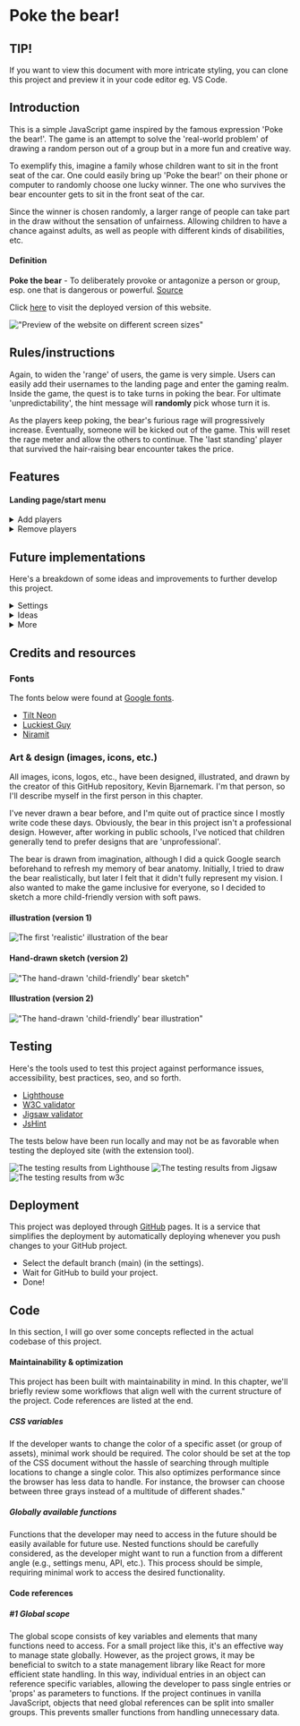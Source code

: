 
<link rel="stylesheet" type="text/css" media="all" href="assets/css/readme.css" />

# Poke the bear!

## TIP!

If you want to view this document with more intricate styling, you can clone this project and preview it in your code editor eg. VS Code.  

## Introduction

This is a simple JavaScript game inspired by the famous expression 
<span class="em">'Poke the bear!'</span>. 
The game is an attempt to solve the 'real-world problem' of drawing a random person out of a group but in a more 
<span class="em" style="color: var(--green);">fun</span>
and 
<span class="em" style="color: var(--orange);">creative</span>
way. 

To exemplify this, imagine a family whose children want to sit in the front seat of the car. One could easily bring up 
<span class="em">'Poke the bear!'</span>
on their phone or computer to randomly choose one lucky winner. The one who survives the bear encounter gets to sit in the front seat of the car. 

Since the winner is chosen randomly, a larger range of people can take part in the draw without the sensation of unfairness. Allowing children to have a chance against adults, as well as people with different kinds of disabilities, etc.

#### Definition
**Poke the bear** - To deliberately provoke or antagonize a person or group, esp. one that is dangerous or powerful. 
[Source](https://www.oed.com/dictionary/bear_n1?tab=meaning_and_use#1266599020)

Click [here](https://kevinbjarnemark.github.io/poke-the-bear/) to visit the deployed version of this website.

!["Preview of the website on different screen sizes"](assets/images/readme/screen_sizes.webp "Preview")

## Rules/instructions

Again, to widen the 'range' of users, the game is very simple. Users can easily add their usernames to the landing page and enter the gaming realm. Inside the game, the quest is to take turns in poking the bear. For ultimate 'unpredictability', the hint message will **randomly** pick whose turn it is.

As the players keep poking, the bear's furious rage will progressively increase. Eventually, someone will be kicked out of the game. This will reset the rage meter and allow the others to continue. The 'last standing' player that survived the hair-raising bear encounter takes the price.

## Features

#### Landing page/start menu

<details>
    <summary>
        Add players
    </summary>

The start menu enables the users to add their names to the player's list. This personalizes the game experience by sending 'custom-created' users into the game space. 

To prevent user inputs from destroying the interface, among other things, certain criteria must be met for the players to gain access to the game space. The users are constrained to follow these criteria for the following reasons:
1. To avoid breaking the underlying game logic.
2. To avoid breaking the UI with 'lengthy' usernames, or usernames without characters.
3. To avoid players choosing identical usernames.
4. To limit the amount of players entering a game.

- Minimum amount of players: 2
- Maximum amount of players: 150
</details>

<details>
    <summary>
        Remove players
    </summary>

A player removal system has been implemented to enhance the user experience. It addresses real-world scenarios such as when a user mistakenly adds an incorrectly typed username to the player list, or when a registered player needs to leave before the game starts. Users can simply click the red 
<span class="em" style="color: var(--red);">X</span>
button to remove a player from the list.
</details>

## Future implementations

Here's a breakdown of some ideas and improvements to further develop this project.

<details>
    <summary>
        Settings
    </summary>

At the landing page/start menu and perhaps accessible inside the game, a 'settings area' should be considered to both solve problems and to enhance the user experience. Here's a breakdown of some of the settings that could be implemented. 

##### **Temperament meter** 

- A setting that sets how easily the bear will be provoked.

This could make it easier to speed up a game if it is a large group who is playing.
</details>

<details>
    <summary>
        Ideas
    </summary>

Right now, the game is very limited in terms of possibilities. More features could easily be implemented to further increase the excitment when playing this game. Here's a list of some ideas.

#### **Spinning wheel** 

instead of just a poke button, a spinning wheel could be introduced. This wheel would randomly pick between a set of buttons. Here's some ideas for buttons to implement:

- **Petting button**

A button that lets the user pet the bear, this would decrease the rage meter.

- **Lazer pointer button**

This would definitely increase the rage meter

- **Salmon button**

Give the bear a salmon! This would bring the rage down to 0.
</details>

<details>
    <summary>
        More
    </summary>

1. Delete all players button
2. Rules pop-up at the game menu
3. See who won in the previous game indicated by a star or similar
4. Scoreboard
</details>

## Credits and resources

### Fonts

The fonts below were found at [Google fonts](https://fonts.google.com/).

- [Tilt Neon](https://fonts.google.com/specimen/Tilt+Neon)
- [Luckiest Guy](https://fonts.google.com/specimen/Luckiest+Guy)
- [Niramit](https://fonts.google.com/specimen/Tilt+Neon)

### Art & design (images, icons, etc.)

All images, icons, logos, etc., have been designed, illustrated, and drawn by the creator of this GitHub repository, Kevin Bjarnemark. I'm that person, so I'll describe myself in the first person in this chapter.

I've never drawn a bear before, and I'm quite out of practice since I mostly write code these days. Obviously, the bear in this project isn't a professional design. However, after working in public schools, I've noticed that children generally tend to prefer designs that are 'unprofessional'.

The bear is drawn from imagination, although I did a quick Google search beforehand to refresh my memory of bear anatomy. Initially, I tried to draw the bear realistically, but later I felt that it didn't fully represent my vision. I also wanted to make the game inclusive for everyone, so I decided to sketch a more child-friendly version with soft paws.

#### illustration (version 1)

![The first 'realistic' illustration of the bear](assets/images/readme/artwork/first_illustration.gif "Bear illustration 1")

#### Hand-drawn sketch (version 2)

!["The hand-drawn 'child-friendly' bear sketch"](assets/images/readme/artwork/second_handrawn_sketch.webp "Hand-drawn 'child-friendly' version")

#### Illustration (version 2)

!["The hand-drawn 'child-friendly' bear illustration"](assets/images/readme/artwork/second_illustration.gif "'Child-friendly' bear illustration")

## Testing 

Here's the tools used to test this project against performance issues, accessibility, best practices, seo, and so forth.

- [Lighthouse](https://chromewebstore.google.com/detail/lighthouse/blipmdconlkpinefehnmjammfjpmpbjk)
- [W3C validator](https://validator.w3.org/)
- [Jigsaw validator](https://jigsaw.w3.org/css-validator/)
- [JsHint](https://jshint.com/)

The tests below have been run locally and may not be as favorable when testing the deployed site (with the extension tool). 

![The testing results from Lighthouse](assets/images/readme/testing_scores/lighthouse_score.gif "Lighthouse score")
![The testing results from Jigsaw](assets/images/readme/testing_scores/Jigsaw_score.webp "Jigsaw score")
![The testing results from w3c](assets/images/readme/testing_scores/w3c_score.webp "w3c score")

## Deployment

This project was deployed through [GitHub](https://github.com/) pages. It is a service that simplifies the deployment by automatically deploying whenever you push changes to your GitHub project.
- Select the default branch (main) (in the settings).
- Wait for GitHub to build your project.
- Done! 

## Code
In this section, I will go over some concepts reflected in the actual codebase of this project. 

#### Maintainability & optimization

This project has been built with maintainability in mind. In this chapter, we'll briefly review some workflows that align well with the current structure of the project. Code references are listed at the end. 

##### CSS variables

If the developer wants to change the color of a specific asset (or group of assets), minimal work should be required. The color should be set at the top of the CSS document without the hassle of searching through multiple locations to change a single color. This also optimizes performance since the browser has less data to handle. For instance, the browser can choose between three grays instead of a multitude of different shades."

##### Globally available functions

Functions that the developer may need to access in the future should be easily available for future use. Nested functions should be carefully considered, as the developer might want to run a function from a different angle (e.g., settings menu, API, etc.). This process should be simple, requiring minimal work to access the desired functionality.

#### Code references

##### #1 Global scope

The global scope consists of key variables and elements that many functions need to access. For a small project like this, it's an effective way to manage state globally. However, as the project grows, it may be beneficial to switch to a state management library like React for more efficient state handling. In this way, individual entries in an object can reference specific variables, allowing the developer to pass single entries or 'props' as parameters to functions. If the project continues in vanilla JavaScript, objects that need global references can be split into smaller groups. This prevents smaller functions from handling unnecessary data.
